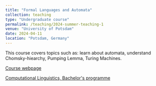 ```yaml
---
title: "Formal Languages and Automata"
collection: teaching
type: "Undergraduate course"
permalink: /teaching/2024-summer-teaching-1
venue: "University of Potsdam"
date: 2024-04-11
location: "Potsdam, Germany"
---
```


This course covers topics such as: learn about automata, understand Chomsky-hiearchy, Pumping Lemma, Turing Machines.


[Course webpage](http://web.archive.org/web/20240411110917/https://puls.uni-potsdam.de/qisserver/rds?state=verpublish&status=init&vmfile=no&publishid=105665&moduleCall=webInfo&publishConfFile=webInfo&publishSubDir=veranstaltung)

[Computational Linguistics, Bachelor's programme](https://www.uni-potsdam.de/de/studium/studienangebot/bachelor/ein-fach-bachelor/computerlinguistik)
